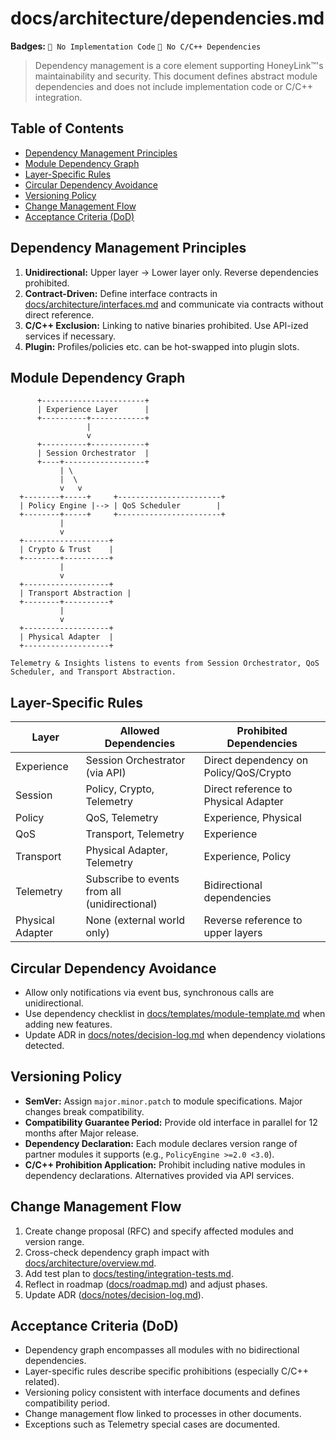 # docs/architecture/dependencies.md

**Badges:** `🚫 No Implementation Code` `🚫 No C/C++ Dependencies`

> Dependency management is a core element supporting HoneyLink™'s maintainability and security. This document defines abstract module dependencies and does not include implementation code or C/C++ integration.

## Table of Contents
- [Dependency Management Principles](#dependency-management-principles)
- [Module Dependency Graph](#module-dependency-graph)
- [Layer-Specific Rules](#layer-specific-rules)
- [Circular Dependency Avoidance](#circular-dependency-avoidance)
- [Versioning Policy](#versioning-policy)
- [Change Management Flow](#change-management-flow)
- [Acceptance Criteria (DoD)](#acceptance-criteria-dod)

## Dependency Management Principles
1. **Unidirectional:** Upper layer → Lower layer only. Reverse dependencies prohibited.
2. **Contract-Driven:** Define interface contracts in [docs/architecture/interfaces.md](./interfaces.md) and communicate via contracts without direct reference.
3. **C/C++ Exclusion:** Linking to native binaries prohibited. Use API-ized services if necessary.
4. **Plugin:** Profiles/policies etc. can be hot-swapped into plugin slots.

## Module Dependency Graph
```
      +-----------------------+
      | Experience Layer      |
      +----------+------------+
                 |
                 v
      +----------+------------+
      | Session Orchestrator  |
      +----+------------------+
           | \
           |  \
           v   v
  +--------+-----+     +-----------------------+
  | Policy Engine |--> | QoS Scheduler        |
  +--------+-----+     +-----------------------+
           |
           v
  +-------------------+
  | Crypto & Trust    |
  +--------+----------+
           |
           v
  +-------------------+
  | Transport Abstraction |
  +--------+----------+
           |
           v
  +-------------------+
  | Physical Adapter  |
  +-------------------+

Telemetry & Insights listens to events from Session Orchestrator, QoS Scheduler, and Transport Abstraction.
```

## Layer-Specific Rules
| Layer | Allowed Dependencies | Prohibited Dependencies |
|-------|---------------------|------------------------|
| Experience | Session Orchestrator (via API) | Direct dependency on Policy/QoS/Crypto |
| Session | Policy, Crypto, Telemetry | Direct reference to Physical Adapter |
| Policy | QoS, Telemetry | Experience, Physical |
| QoS | Transport, Telemetry | Experience |
| Transport | Physical Adapter, Telemetry | Experience, Policy |
| Telemetry | Subscribe to events from all (unidirectional) | Bidirectional dependencies |
| Physical Adapter | None (external world only) | Reverse reference to upper layers |

## Circular Dependency Avoidance
- Allow only notifications via event bus, synchronous calls are unidirectional.
- Use dependency checklist in [docs/templates/module-template.md](../templates/module-template.md) when adding new features.
- Update ADR in [docs/notes/decision-log.md](../notes/decision-log.md) when dependency violations detected.

## Versioning Policy
- **SemVer:** Assign `major.minor.patch` to module specifications. Major changes break compatibility.
- **Compatibility Guarantee Period:** Provide old interface in parallel for 12 months after Major release.
- **Dependency Declaration:** Each module declares version range of partner modules it supports (e.g., `PolicyEngine >=2.0 <3.0`).
- **C/C++ Prohibition Application:** Prohibit including native modules in dependency declarations. Alternatives provided via API services.

## Change Management Flow
1. Create change proposal (RFC) and specify affected modules and version range.
2. Cross-check dependency graph impact with [docs/architecture/overview.md](./overview.md).
3. Add test plan to [docs/testing/integration-tests.md](../testing/integration-tests.md).
4. Reflect in roadmap ([docs/roadmap.md](../roadmap.md)) and adjust phases.
5. Update ADR ([docs/notes/decision-log.md](../notes/decision-log.md)).

## Acceptance Criteria (DoD)
- Dependency graph encompasses all modules with no bidirectional dependencies.
- Layer-specific rules describe specific prohibitions (especially C/C++ related).
- Versioning policy consistent with interface documents and defines compatibility period.
- Change management flow linked to processes in other documents.
- Exceptions such as Telemetry special cases are documented.
